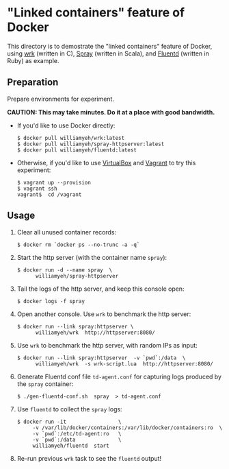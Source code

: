 # "Linked containers" feature of Docker


This directory is to demostrate the "linked containers" feature of Docker, using [wrk](https://github.com/William-Yeh/docker-wrk) (written in C), [Spray](https://github.com/William-Yeh/Docker-Spray-HttpServer) (written in Scala), and [Fluentd](https://github.com/William-Yeh/docker-fluentd) (written in Ruby) as example.



## Preparation

Prepare environments for experiment.

**CAUTION: This may take minutes. Do it at a place with good bandwidth.**


- If you'd like to use Docker directly:

  ```
  $ docker pull williamyeh/wrk:latest
  $ docker pull williamyeh/spray-httpserver:latest
  $ docker pull williamyeh/fluentd:latest
  ```


- Otherwise, if you'd like to use [VirtualBox](https://www.virtualbox.org/) and [Vagrant](http://www.vagrantup.com/) to try this experiment:

  ```
  $ vagrant up --provision
  $ vagrant ssh
  vagrant$  cd /vagrant
  ```



## Usage

1. Clear all unused container records:

   ```
   $ docker rm `docker ps --no-trunc -a -q`
   ```


2. Start the http server (with the container name `spray`):

   ```
   $ docker run -d --name spray  \
         williamyeh/spray-httpserver
   ```

3. Tail the logs of the http server, and keep this console open:

   ```
   $ docker logs -f spray
   ```

4. Open another console.  Use `wrk` to benchmark the http server:

   ```
   $ docker run --link spray:httpserver \
         williamyeh/wrk  http://httpserver:8080/
   ```


5. Use `wrk` to benchmark the http server, with random IPs as input:

   ```
   $ docker run --link spray:httpserver  -v `pwd`:/data  \
         williamyeh/wrk  -s wrk-script.lua  http://httpserver:8080/
   ```


6. Generate Fluentd conf file `td-agent.conf` for capturing logs produced by the `spray` container:

   ```
   $ ./gen-fluentd-conf.sh  spray  > td-agent.conf
   ```


7. Use `fluentd` to collect the `spray` logs:

   ```
   $ docker run -it                 \
        -v /var/lib/docker/containers:/var/lib/docker/containers:ro  \
        -v `pwd`:/etc/td-agent:ro   \
        -v `pwd`:/data              \
        williamyeh/fluentd  start
   ```


8. Re-run previous `wrk` task to see the `fluentd` output!
